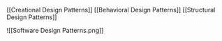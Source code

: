 [[Creational Design Patterns]]
[[Behavioral Design Patterns]]
[[Structural Design Patterns]]


![[Software Design Patterns.png]]